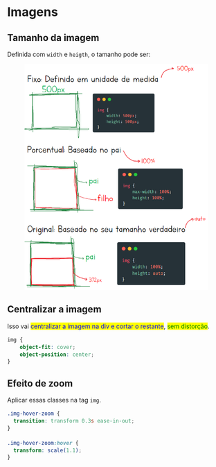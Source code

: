 # Imagens

## Tamanho da imagem

Definida com `width` e `heigth`, o tamanho pode ser:

<figure><img src="../../../../.gitbook/assets/tamanho da imagem em css.png" alt="" width="469"><figcaption></figcaption></figure>

## Centralizar a imagem

Isso vai <mark style="color:blue;">centralizar a imagem na div e cortar o restante</mark>, <mark style="color:green;">sem distorção</mark>.

```css
img {
    object-fit: cover;
    object-position: center;
}
```

## Efeito de zoom

Aplicar essas classes na tag `img`.

```css
.img-hover-zoom {
  transition: transform 0.3s ease-in-out;
}

.img-hover-zoom:hover {
  transform: scale(1.1);
}
```
